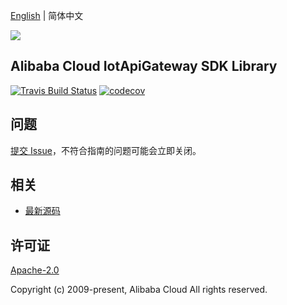 [English](README.md) | 简体中文

![](https://aliyunsdk-pages.alicdn.com/icons/AlibabaCloud.svg)

## Alibaba Cloud IotApiGateway SDK Library

[![Travis Build Status](https://travis-ci.org/aliyun/alibabacloud-iot-api-gateway-sdk.svg?branch=master)](https://travis-ci.org/aliyun/alibabacloud-iot-api-gateway-sdk)
[![codecov](https://codecov.io/gh/aliyun/alibabacloud-iot-api-gateway-sdk/branch/master/graph/badge.svg)](https://codecov.io/gh/aliyun/alibabacloud-iot-api-gateway-sdk)

## 问题

[提交 Issue](https://github.com/aliyun/alibabacloud-iot-api-gateway-sdk/issues/new)，不符合指南的问题可能会立即关闭。


## 相关

* [最新源码](https://github.com/aliyun/alibabacloud-iot-api-gateway-sdk)

## 许可证

[Apache-2.0](http://www.apache.org/licenses/LICENSE-2.0)

Copyright (c) 2009-present, Alibaba Cloud All rights reserved.
